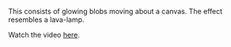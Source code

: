 This consists of glowing blobs moving about a canvas. The effect resembles a lava-lamp.

Watch the video [here](https://drive.google.com/file/d/18ecB9tz6om99AlC7RYhpcdwdoZkgY0FD/view?usp=sharing).
